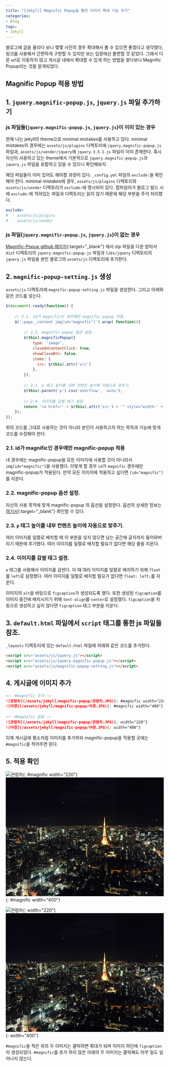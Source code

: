 ```yaml
---
title: "[Jekyll] Magnific Popup을 통한 이미지 확대 기능 추가"
categories:
- Blog
tags:
- Jekyll
---
```


블로그에 글을 올리다 보니 몇몇 사진의 경우 확대해서 볼 수 있으면 좋겠다고 생각했다. 링크를 사용해서 간편하게 구현할 수 있지만 보는 입장에선 불편할 것 같았다. 그래서 다른 url로 이동하지 않고 게시글 내에서 확대할 수 있게 하는 방법을 찾다보니 Magnific Popup라는 것을 알게되었다.

## Magnific Popup 적용 방법

## 1. `jquery.magnific-popup.js`, `jquery.js` 파일 추가하기

### js 파일들(`jquery.magnific-popup.js`, `jquery.js`)이 이미 있는 경우

현재 나는 jekyll의 theme으로 minimal mistakes를 사용하고 있다. minimal mistakes의 경우에는 `assets/js/plugins` 디렉토리에 `jquery.magnific-popup.js` 파일과, `assets/js/vender/jquery`에 `jquery-3.5.1.js` 파일이 이미 존재한다. 혹시 자신이 사용하고 있는 theme에서 기본적으로 `jquery.magnific-popup.js`과 `jquery.js` 파일을 포함하고 있을 수 있으니 확인해보자.

해당 파일들이 이미 있어도 해야할 과정이 있다. `_config.yml` 파일의 `exclude:`을 확인해야 한다. minimal mistakes에 경우, `assets/js/plugins` 디렉토리와 `assets/js/vender` 디렉토리가 `exclude:`에 명시되어 있다. 컴파일러가 블로그 빌드 시에 `exclude:`에 적혀있는 파일과 디렉토리는 읽지 않기 때문에 해당 부분을 주석 처리했다.

``` yaml
exclude:
#  - assets/js/plugins
#  - assets/js/vendor
```

### js 파일(`jquery.magnific-popup.js`, `jquery.js`)이 없는 경우

[Magnific-Popup github 페이지](https://github.com/dimsemenov/Magnific-Popup){:target="_blank"} 에서 zip 파일을 다운 받아서 `dist` 디렉토리의 `jquery.magnific-popup.js` 파일과 `libs/jquery` 디렉토리의  `jquery.js` 파일을 본인 블로그의 `assets/js` 디렉토리에 추가한다.
## 2. `magnific-popup-setting.js` 생성

`assets/js` 디렉토리에 `magnific-popup-setting.js` 파일을 생성한다. 그리고 아래와 같은 코드를 넣는다.

``` javascript
$(document).ready(function() {

    // 2.1. id가 magnific인 경우에만 magnific-popup 적용.
    $('.page__content img[id="magnific"]').wrap( function(){
		
        // 2.2. magnific-popup 옵션 설정.
        $(this).magnificPopup({
            type: 'image',
            closeOnContentClick: true,
            showCloseBtn: false,
            items: {
              src: $(this).attr('src')
            },
        });
				
        // 2.3. p 태그 높이를 내부 컨텐츠 높이에 자동으로 맞추기.
        $(this).parent('p').css('overflow', 'auto');
				
        // 2.4. 이미지를 감쌀 태그 설정.
        return '<a href="' + $(this).attr('src') + '" style="width:' + $(this).attr('width') +'px; float: left;"><figure> </figure>' + '<figcaption style="text-align: center;" class="caption">' + $(this).attr('alt') + '</figcaption>' + '</a>';
    });
});
```

위의 코드를 그대로 사용하는 것이 아니라 본인이 사용하고자 하는 목적과 기능에 맞게 코드를 수정해야 한다.

### 2.1. id가 magnific인 경우에만 magnific-popup 적용

내 경우에는 magnific-popup을 모든 이미지에 사용할 것이 아니라서 `img[id="magnific"]`을 사용했다. 이렇게 할 경우 `id`가 `magnific` 경우에만 magnific-popup가 적용된다. 만약 모든 이미지에 적용하고 싶다면 `[id="magnific"]`를 지운다.

### 2.2. magnific-popup  옵션 설정.

자신의 사용 목적에 맞게 magnific-popup 의 옵션을 설정한다.  옵션의 상세한 정보는 [여기서](https://dimsemenov.com/plugins/magnific-popup/documentation.html#options){:target="_blank"} 확인할 수 있다.

### 2.3. `p` 태그 높이를 내부 컨텐츠 높이에 자동으로 맞추기.

여러 이미지를 일렬로 배치할 때 이 부분을 넣지 않으면 남는 공간에 글자까지 들어와버리기 때문에 추가했다. 여러 이미지를 일렬로 배치할 필요가 없다면 해당 줄을 지운다.

### 2.4. 이미지를 감쌀 태그 설정.

`a` 태그를 사용해서 이미지를 감싼다. 이 때 여러 이미지를 일렬로 배치하기 위해 `float`를 `left`로 설정했다. 여러 이미지를 일렬로 배치할 필요가 없다면 `float: left;`를 지운다.

이미지의 `alt`을 바탕으로 `figcaption`가 생성되도록 했다. 또한 생성된 `figcaption`를 이미지 중간에 배치시키기 위해 `text-align`를 `center`로 설정했다. `figcaption`을 자동으로 생성하고 싶지 않다면 `figcaption` 태그 부분을 지운다.

## 3. `default.html` 파일에서 `script` 태그를 통한  js 파일들 참조.

`_layouts` 디렉토리에 있는 `default.html` 파일에 아래와 같은 코드를 추가한다.

``` html
<script src="assets/js/jquery.js"></script>
<script src="assets/js/jquery.magnific-popup.js"></script>
<script src="assets/js/magnific-popup-setting.js"></script>
```

## 4. 게시글에 이미지 추가

``` markdown
<!--#magnific 추가--> 
![관람차](/assets/jekyll/magnific-popup/관람차.JPG){: #magnific width="220"}
![야경](/assets/jekyll/magnific-popup/야경.JPG){: #magnific width="400"}

<!--#magnific 없음--> 
![관람차](/assets/jekyll/magnific-popup/관람차.JPG){: width="220"}
![야경](/assets/jekyll/magnific-popup/야경.JPG){: width="400"}
```

이제 게시글에 평소처럼 이미지를 추가하되 magnific-popup을 적용할 곳에는 `#magnific`을 적어주면 된다.
## 5. 적용 확인

![관람차](/assets/jekyll/magnific-popup/관람차.JPG){: #magnific width="220"}
![야경](/assets/jekyll/magnific-popup/야경.JPG){: #magnific width="400"}

![관람차](/assets/jekyll/magnific-popup/관람차.JPG){: width="220"}
![야경](/assets/jekyll/magnific-popup/야경.JPG){: width="400"}

`#magnific`을 적은 위의 두 이미지는 클릭하면 확대가 되며 이미지 하단에 `figcaption`이 생성되었다. `#magnific`를 추가 하지 않은 아래의 두 이미지는 클릭해도 아무 일도 일어나지 않는다.
